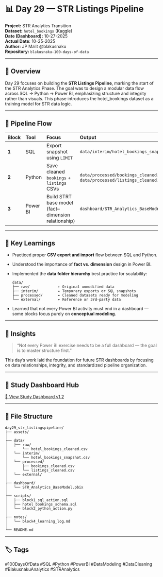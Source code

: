 # 📊 Day 29 — STR Listings Pipeline
**Project:** STR Analytics Transition  
**Dataset:** `hotel_bookings` (Kaggle)  
**Date (Dashboard):** 10-27-2025  
**Actual Date:** 10-25-2025  
**Author:** JP Malit @blakusnaku  
**Repository:** `blakusnaku-100-days-of-data`  

---

## 🧭 Overview

Day 29 focuses on building the **STR Listings Pipeline**, marking the start of the STR Analytics Phase.
The goal was to design a modular data flow across SQL → Python → Power BI, emphasizing structure and integrity rather than visuals.
This phase introduces the hotel_bookings dataset as a training model for STR data logic.

---

## 🔁 Pipeline Flow

| Block | Tool     | Focus                                               | Output                                                                       |
| :---- | :------- | :-------------------------------------------------- | :--------------------------------------------------------------------------- |
| **1** | SQL      | Export snapshot using `LIMIT`                       | `data/interim/hotel_bookings_snapshot.csv`                                   |
| **2** | Python   | Save cleaned `bookings` + `listings` CSVs           | `data/processed/bookings_cleaned.csv`, `data/processed/listings_cleaned.csv` |
| **3** | Power BI | Build STRT base model (fact–dimension relationship) | `dashboard/STR_Analytics_BaseModel.pbix`                                     |

---

## 🧩 Key Learnings

* Practiced proper **CSV export and import** flow between SQL and Python.
* Understood the importance of **fact vs. dimension** design in Power BI.
* Implemented the **data folder hierarchy** best practice for scalability:

  ```
  data/
  ├── raw/             ← Original unmodified data
  ├── interim/         ← Temporary exports or SQL snapshots
  ├── processed/       ← Cleaned datasets ready for modeling
  └── external/        ← Reference or 3rd-party data
  ```
* Learned that not every Power BI activity must end in a dashboard — some blocks focus purely on **conceptual modeling**.

---

## 🧠 Insights

> “Not every Power BI exercise needs to be a full dashboard — the goal is to master structure first.”

This day’s work laid the foundation for future STR dashboards by focusing on data relationships, integrity, and standardized pipeline organization.

--- 

## 🧭 Study Dashboard Hub

[🔗 View Study Dashboard v1.2](https://docs.google.com/spreadsheets/d/1TLP4skR9L8p8keZBImYdIXdy1Gyl0mBcUqyHPyfwIXE/edit?usp=sharing)

---

## 🧾 File Structure

```
day29_str_listingspipeline/
├── assets/
│
├── data/
│   ├── raw/
│       └── hotel_bookings_cleaned.csv
│   └── interim/
│       └── hotel_bookings_snapshot.csv
│   └── processed/
│       ├── bookings_cleaned.csv
│       └── listings_cleaned.csv
│   └── external/
│
├── dashboard/
│   └── STR_Analytics_BaseModel.pbix
│
├── scripts/
│   ├── block1_sql_action.sql
│   ├── hotel_bookings_schema.sql
│   └── block2_python_action.py
│
├── notes/
│   └── block4_learning_log.md
│
└── README.md
```

---

## 🏷️ Tags

#100DaysOfData #SQL #Python #PowerBI #DataModeling #DataCleaning #BlakusnakuAnalytics #STRAnalytics
